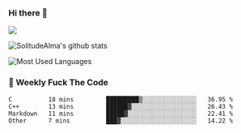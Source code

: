 ### Hi there 👋
<p>
  <a href="https://count.getloli.com/"><img src="https://count.getloli.com/get/@:solitudealma"></a>
</p>

![SolitudeAlma's github stats](https://github-readme-stats.vercel.app/api?username=solitudealma&show_icons=true&theme=radical)

![Most Used Languages](https://github-readme-stats.vercel.app/api/top-langs/?username=solitudealma&layout=compact&hide_border=true&theme=dark)
<!-- ![visitors](https://visitor-badge.glitch.me/badge?page_id=solitudealma.solitudealma.id) -->


### :dart: Weekly Fuck The Code

<!--START_SECTION:waka-->
```text
C          18 mins         █████████▒░░░░░░░░░░░░░░░   36.95 % 
C++        13 mins         ██████▓░░░░░░░░░░░░░░░░░░   26.43 % 
Markdown   11 mins         █████▓░░░░░░░░░░░░░░░░░░░   22.41 % 
Other      7 mins          ███▓░░░░░░░░░░░░░░░░░░░░░   14.22 % 
```
<!--END_SECTION:waka-->
